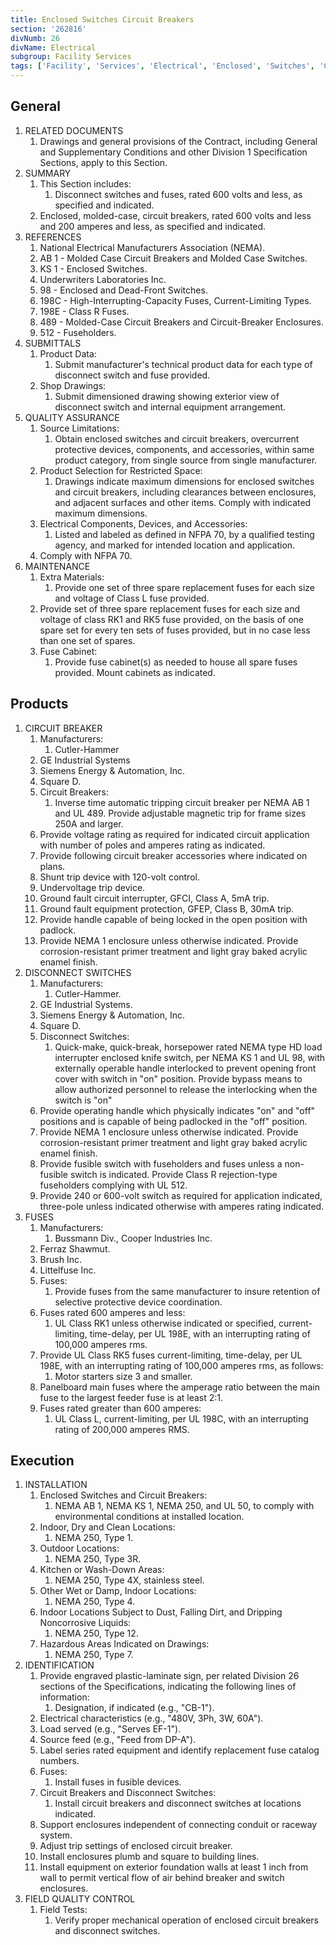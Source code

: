 ```yaml
---
title: Enclosed Switches Circuit Breakers
section: '262816'
divNumb: 26
divName: Electrical
subgroup: Facility Services
tags: ['Facility', 'Services', 'Electrical', 'Enclosed', 'Switches', 'Circuit', 'Breakers']
---
```



## General

1. RELATED DOCUMENTS
   1. Drawings and general provisions of the Contract, including General and Supplementary Conditions and other Division 1 Specification Sections, apply to this Section.
1. SUMMARY
   1. This Section includes:
      1. Disconnect switches and fuses, rated 600 volts and less, as specified and indicated.
   1. Enclosed, molded-case, circuit breakers, rated 600 volts and less and 200 amperes and less, as specified and indicated.
1. REFERENCES
   1. National Electrical Manufacturers Association (NEMA).
   1. AB 1 - Molded Case Circuit Breakers and Molded Case Switches.
   1. KS 1 - Enclosed Switches.
   1. Underwriters Laboratories Inc.
   1. 98 - Enclosed and Dead-Front Switches.
   1. 198C - High-Interrupting-Capacity Fuses, Current-Limiting Types.
   1. 198E - Class R Fuses.
   1. 489 - Molded-Case Circuit Breakers and Circuit-Breaker Enclosures.
   1. 512 - Fuseholders.
1. SUBMITTALS
   1. Product Data:
      1. Submit manufacturer's technical product data for each type of disconnect switch and fuse provided.
   1. Shop Drawings:
      1. Submit dimensioned drawing showing exterior view of disconnect switch and internal equipment arrangement.
1. QUALITY ASSURANCE
   1. Source Limitations:
      1. Obtain enclosed switches and circuit breakers, overcurrent protective devices, components, and accessories, within same product category, from single source from single manufacturer.
   1. Product Selection for Restricted Space:
      1. Drawings indicate maximum dimensions for enclosed switches and circuit breakers, including clearances between enclosures, and adjacent surfaces and other items. Comply with indicated maximum dimensions.
   1. Electrical Components, Devices, and Accessories:
      1. Listed and labeled as defined in NFPA 70, by a qualified testing agency, and marked for intended location and application.
   1. Comply with NFPA 70.
1. MAINTENANCE
   1. Extra Materials:
      1. Provide one set of three spare replacement fuses for each size and voltage of Class L fuse provided.
   1. Provide set of three spare replacement fuses for each size and voltage of class RK1 and RK5 fuse provided, on the basis of one spare set for every ten sets of fuses provided, but in no case less than one set of spares.
   1. Fuse Cabinet:
      1. Provide fuse cabinet(s) as needed to house all spare fuses provided. Mount cabinets as indicated.

## Products

1. CIRCUIT BREAKER
   1. Manufacturers:
      1. Cutler-Hammer
   1. GE Industrial Systems
   1. Siemens Energy & Automation, Inc. 
   1. Square D.
   1. Circuit Breakers:
      1. Inverse time automatic tripping circuit breaker per NEMA AB 1 and UL 489. Provide adjustable magnetic trip for frame sizes 250A and larger.
   1. Provide voltage rating as required for indicated circuit application with number of poles and amperes rating as indicated.
   1. Provide following circuit breaker accessories where indicated on plans.
   1. Shunt trip device with 120-volt control.
   1. Undervoltage trip device.
   1. Ground fault circuit interrupter, GFCI, Class A, 5mA trip. 
   1. Ground fault equipment protection, GFEP, Class B, 30mA trip.
   1. Provide handle capable of being locked in the open position with padlock.
   1. Provide NEMA 1 enclosure unless otherwise indicated. Provide corrosion-resistant primer treatment and light gray baked acrylic enamel finish.
1. DISCONNECT SWITCHES
   1. Manufacturers:
      1. Cutler-Hammer.
   1. GE Industrial Systems.
   1. Siemens Energy & Automation, Inc. 
   1. Square D.
   1. Disconnect Switches:
      1. Quick-make, quick-break, horsepower rated NEMA type HD load interrupter enclosed knife switch, per NEMA KS 1 and UL 98, with externally operable handle interlocked to prevent opening front cover with switch in "on" position. Provide bypass means to allow authorized personnel to release the interlocking when the switch is "on"
   1. Provide operating handle which physically indicates "on" and "off" positions and is capable of being padlocked in the "off" position. 
   1. Provide NEMA 1 enclosure unless otherwise indicated. Provide corrosion-resistant primer treatment and light gray baked acrylic enamel finish. 
   1. Provide fusible switch with fuseholders and fuses unless a non-fusible switch is indicated. Provide Class R rejection-type fuseholders complying with UL 512. 
   1. Provide 240 or 600-volt switch as required for application indicated, three-pole unless indicated otherwise with amperes rating indicated. 
1. FUSES
   1. Manufacturers:
      1. Bussmann Div., Cooper Industries Inc. 
   1. Ferraz Shawmut.
   1. Brush Inc.
   1. Littelfuse Inc.
   1. Fuses:
      1. Provide fuses from the same manufacturer to insure retention of selective protective device coordination. 
   1. Fuses rated 600 amperes and less:
      1. UL Class RK1 unless otherwise indicated or specified, current-limiting, time-delay, per UL 198E, with an interrupting rating of 100,000 amperes rms. 
   1. Provide UL Class RK5 fuses current-limiting, time-delay, per UL 198E, with an interrupting rating of 100,000 amperes rms, as follows:
      1. Motor starters size 3 and smaller.
   1. Panelboard main fuses where the amperage ratio between the main fuse to the largest feeder fuse is at least 2:1.
   1. Fuses rated greater than 600 amperes:
      1. UL Class L, current-limiting, per UL 198C, with an interrupting rating of 200,000 amperes RMS.

## Execution

1. INSTALLATION
   1. Enclosed Switches and Circuit Breakers:
      1. NEMA AB 1, NEMA KS 1, NEMA 250, and UL 50, to comply with environmental conditions at installed location.
   1. Indoor, Dry and Clean Locations:
      1. NEMA 250, Type 1.
   1. Outdoor Locations:
      1. NEMA 250, Type 3R.
   1. Kitchen or Wash-Down Areas:
      1. NEMA 250, Type 4X, stainless steel.
   1. Other Wet or Damp, Indoor Locations:
      1. NEMA 250, Type 4.
   1. Indoor Locations Subject to Dust, Falling Dirt, and Dripping Noncorrosive Liquids:
      1. NEMA 250, Type 12.
   1. Hazardous Areas Indicated on Drawings:
      1. NEMA 250, Type 7.
1. IDENTIFICATION
   1. Provide engraved plastic-laminate sign, per related Division 26 sections of the Specifications, indicating the following lines of information:
      1. Designation, if indicated (e.g., "CB-1"). 
   1. Electrical characteristics (e.g., "480V, 3Ph, 3W, 60A"). 
   1. Load served (e.g., "Serves EF-1"). 
   1. Source feed (e.g., "Feed from DP-A").
   1. Label series rated equipment and identify replacement fuse catalog numbers.
   1. Fuses:
      1. Install fuses in fusible devices. 
   1. Circuit Breakers and Disconnect Switches:
      1. Install circuit breakers and disconnect switches at locations indicated. 
   1. Support enclosures independent of connecting conduit or raceway system. 
   1. Adjust trip settings of enclosed circuit breaker. 
   1. Install enclosures plumb and square to building lines. 
   1. Install equipment on exterior foundation walls at least 1 inch from wall to permit vertical flow of air behind breaker and switch enclosures. 
1. FIELD QUALITY CONTROL
   1. Field Tests:
      1. Verify proper mechanical operation of enclosed circuit breakers and disconnect switches.

